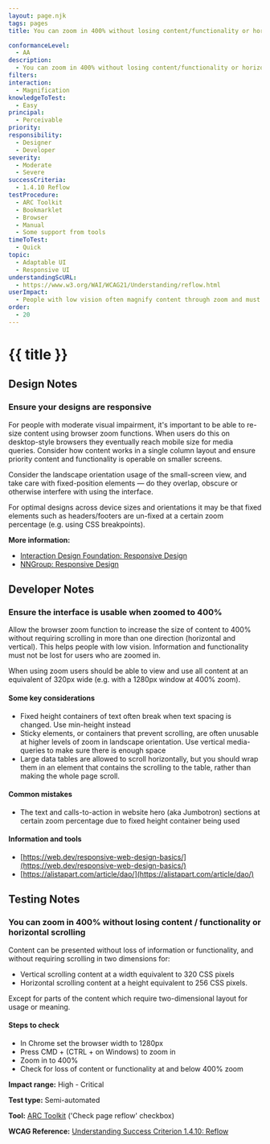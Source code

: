 ```yaml
---
layout: page.njk
tags: pages
title: You can zoom in 400% without losing content/functionality or horizontal scrolling

conformanceLevel:
  - AA
description:
  - You can zoom in 400% without losing content/functionality or horizontal scrolling
filters:
interaction:
  - Magnification
knowledgeToTest:
  - Easy
principal:
  - Perceivable
priority:
responsibility:
  - Designer
  - Developer
severity:
  - Moderate
  - Severe
successCriteria:
  - 1.4.10 Reflow
testProcedure:
  - ARC Toolkit
  - Bookmarklet
  - Browser
  - Manual
  - Some support from tools
timeToTest:
  - Quick
topic:
  - Adaptable UI
  - Responsive UI
understandingScURL:
  - https://www.w3.org/WAI/WCAG21/Understanding/reflow.html
userImpact:
  - People with low vision often magnify content through zoom and must not loose information or functionality as a result. Scrolling either horizontally or both vertically and horizontally can be difficult for disabled users so layouts and content must be designed to avoid this.
order:
  - 20
---
```


# {{ title }}

## Design Notes

### Ensure your designs are responsive

For people with moderate visual impairment, it's important to be able to re-size content using browser zoom functions. When users do this on desktop-style browsers they eventually reach mobile size for media queries. Consider how content works in a single column layout and ensure priority content and functionality is operable on smaller screens.

Consider the landscape orientation usage of the small-screen view, and take care with fixed-position elements — do they overlap, obscure or otherwise interfere with using the interface.

For optimal designs across device sizes and orientations it may be that fixed elements such as headers/footers are un-fixed at a certain zoom percentage (e.g. using CSS breakpoints).

**More information:**

- [Interaction Design Foundation: Responsive Design](https://www.interaction-design.org/literature/topics/responsive-design)
- [NNGroup: Responsive Design](https://www.nngroup.com/articles/responsive-web-design-definition/)

## Developer Notes

### Ensure the interface is usable when zoomed to 400%

Allow the browser zoom function to increase the size of content to 400% without requiring scrolling in more than one direction (horizontal and vertical). This helps people with low vision. Information and functionality must not be lost for users who are zoomed in.

When using zoom users should be able to view and use all content at an equivalent of 320px wide (e.g. with a 1280px window at 400% zoom).

#### Some key considerations

- Fixed height containers of text often break when text spacing is changed. Use min-height instead
- Sticky elements, or containers that prevent scrolling, are often unusable at higher levels of zoom in landscape orientation. Use vertical media-queries to make sure there is enough space
- Large data tables are allowed to scroll horizontally, but you should wrap them in an element that contains the scrolling to the table, rather than making the whole page scroll.

#### Common mistakes

- The text and calls-to-action in website hero (aka Jumbotron) sections at certain zoom percentage due to fixed height container being used

#### Information and tools

- [https://web.dev/responsive-web-design-basics/](https://web.dev/responsive-web-design-basics/)
- [https://alistapart.com/article/dao/](https://alistapart.com/article/dao/)

## Testing Notes

### You can zoom in 400% without losing content / functionality or horizontal scrolling

Content can be presented without loss of information or functionality, and without requiring
scrolling in two dimensions for:

- Vertical scrolling content at a width equivalent to 320 CSS pixels
- Horizontal scrolling content at a height equivalent to 256 CSS pixels.

Except for parts of the content which require two-dimensional layout for usage or meaning.

#### Steps to check

- In Chrome set the browser width to 1280px
- Press CMD + (CTRL + on Windows) to zoom in
- Zoom in to 400%
- Check for loss of content or functionality at and below 400% zoom

**Impact range:** High - Critical

**Test type:** Semi-automated

**Tool:** [ARC Toolkit](https://www.paciellogroup.com/toolkit/) ('Check page reflow' checkbox)

**WCAG Reference:** [Understanding Success Criterion 1.4.10: Reflow](https://www.w3.org/WAI/WCAG21/Understanding/reflow.html)
